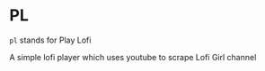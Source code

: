 # PL

```pl``` stands for Play Lofi

A simple lofi player which uses youtube to scrape Lofi Girl channel
